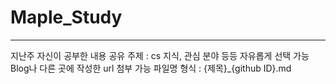 # Maple_Study

---
지난주 자신이 공부한 내용 공유
주제 : cs 지식, 관심 분야 등등 자유롭게 선택 가능
Blog나 다른 곳에 작성한 url 첨부 가능
파일명 형식 : {제목}_{github ID}.md
